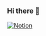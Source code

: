 ### Hi there 👋
[![Notion](https://i.pcmag.com/imagery/reviews/05FBstbqla0pEWrlFLTw4ML-17.fit_lim.size_1050x591.v1704906459.png)](https://semin1127.notion.site/5a39b5feedc345b48277bee0b01008c6?pvs=4)
<!--
**ParkSemin/ParkSemin** is a ✨ _special_ ✨ repository because its `README.md` (this file) appears on your GitHub profile.

Here are some ideas to get you started:

- 🔭 I’m currently working on ...
- 🌱 I’m currently learning ...
- 👯 I’m looking to collaborate on ...
- 🤔 I’m looking for help with ...
- 💬 Ask me about ...
- 📫 How to reach me: ...
- 😄 Pronouns: ...
- ⚡ Fun fact: ...
-->
